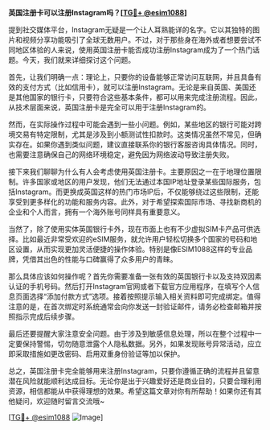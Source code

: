 **英国注册卡可以注册Instagram吗？[[TG💪+ @esim1088](https://t.me/s/esim1088)]**

提到社交媒体平台，Instagram无疑是一个让人耳熟能详的名字。它以其独特的图片和视频分享功能吸引了全球无数用户。不过，对于那些身在海外或者想要尝试不同地区体验的人来说，使用英国注册卡能否成功注册Instagram成为了一个热门话题。今天，我们就来详细探讨这个问题。

首先，让我们明确一点：理论上，只要你的设备能够正常访问互联网，并且具备有效的支付方式（比如信用卡），就可以注册Instagram。无论是来自英国、美国还是其他国家的银行卡，只要符合这些基本条件，都可以用来完成注册流程。因此，从技术层面来说，英国注册卡是完全可以用于注册Instagram的。

然而，在实际操作过程中可能会遇到一些小问题。例如，某些地区的银行可能对跨境交易有特定限制，尤其是涉及到小额测试性扣款时。这类情况虽然不常见，但确实存在。如果你遇到类似问题，建议直接联系你的银行客服咨询具体情况。同时，也需要注意确保自己的网络环境稳定，避免因为网络波动导致注册失败。

接下来我们聊聊为什么有人会考虑使用英国注册卡。主要原因之一在于地理位置限制。许多国家或地区的用户发现，他们无法通过本国IP地址登录某些国际服务，包括Instagram。而更换成英国这样的热门市场IP后，不仅能够绕过这些限制，还能享受到更多样化的功能和服务内容。此外，对于希望探索国际市场、寻找新商机的企业和个人而言，拥有一个海外账号同样具有重要意义。

当然了，除了使用实体英国银行卡外，现在市面上也有不少虚拟SIM卡产品可供选择。比如最近非常受欢迎的eSIM服务，就允许用户轻松切换多个国家的号码和地区设置，从而实现更加灵活便捷的操作体验。特别是像ESIM1088这样的专业品牌，凭借其出色的性能与口碑赢得了众多用户的青睐。

那么具体应该如何操作呢？首先你需要准备一张有效的英国银行卡以及支持双因素认证的手机号码。然后打开Instagram官网或者下载官方应用程序，在填写个人信息页面选择“添加付款方式”选项。接着按照提示输入相关资料即可完成绑定。值得注意的是，在首次绑定时系统通常会向你发送一封验证邮件，请务必检查邮箱并按照指示完成后续步骤。

最后还要提醒大家注意安全问题。由于涉及到敏感信息处理，所以在整个过程中一定要保持警惕，切勿随意泄露个人隐私数据。另外，如果发现账号异常活动，应立即采取措施如更改密码、启用双重身份验证等加以保护。

总之，英国注册卡完全能够用来注册Instagram，只要你遵循正确的流程并且留意潜在风险就能顺利达成目标。无论你是出于兴趣爱好还是商业目的，只要合理利用资源，相信都能从中获得理想的效果。希望这篇文章对你有所帮助！如果你还有其他疑问，欢迎随时留言交流哦~

[[TG💪+ @esim1088](https://t.me/s/esim1088) ![Image](https://i.postimg.cc/4NQfJmqS/Snipaste-2025-05-13-00-14-12.png)]